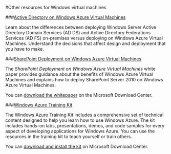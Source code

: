 <properties umbracoNaviHide="0" pageTitle="Other resources" metaKeywords="Windows Azure cloud services, cloud service, configure cloud service" metaDescription="Windows Tutorials." linkid="manage-windows-how-to-guide-storage-accounts" urlDisplayName="How to: storage accounts" headerExpose="" footerExpose="" disqusComments="1" />

#Other resources for Windows virtual machines

<div chunk="../../Shared/Chunks/disclaimer.md" />

###[Active Directory on Windows Azure Virtual Machines](http://msdn.microsoft.com/en-us/library/windowsazure/jj156090.aspx)

Learn about the differences between deploying Windows Server Active Directory Domain Services (AD DS) and Active Directory Federations Services (AD FS) on-premises versus deploying on Windows Azure Virtual Machines. Understand the decisions that affect design and deployment that you have to make.

###[SharePoint Deployment on Windows Azure Virtual Machines](http://www.microsoft.com/en-us/download/details.aspx?id=34598)

The *SharePoint Deployment on Windows Azure Virtual Machines* white paper provides guidance about the benefits of Windows Azure Virtual Machines and explains how to deploy SharePoint Server 2010 on Windows Azure Virtual Machines.

You can [download the whitepaper](http://www.microsoft.com/en-us/download/details.aspx?id=34598) on the Microsoft Download Center.

###[Windows Azure Training Kit](/en-us/manage/windows/other-resources/training-kit/)

The Windows Azure Training Kit includes a comprehensive set of technical
content designed to help you learn how to use Windows Azure. The kit
includes hands-on labs, presentations, demos, and code samples for every
aspect of developing applications for Windows Azure. You can use the
resources in the training kit to teach yourself or train others.

You can [download and install the kit](http://go.microsoft.com/fwlink/?LinkID=130354) on Microsoft Download Center.
